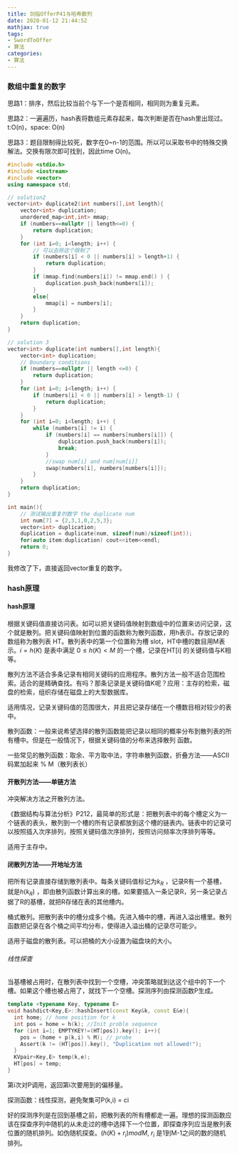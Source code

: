 ```yaml
---
title: 剑指OfferP41与哈希散列
date: 2020-01-12 21:44:52
mathjax: true
tags:
- SwordToOffer
- 算法
categories:
- 算法
---
```


### 数组中重复的数字



思路1：排序，然后比较当前个与下一个是否相同，相同则为重复元素。

思路2：一遍遍历，hash表将数组元素存起来，每次判断是否在hash里出现过。t:O(n)，space: O(n)

思路3：题目限制得比较死，数字在0~n-1的范围。所以可以采取书中的特殊交换解法。交换有限次即可找到，因此time O(n)。

```c++
#include <stdio.h>
#include <iostream>
#include <vector>
using namespace std;

// solution2
vector<int> duplicate2(int numbers[],int length){
    vector<int> duplication;
    unordered_map<int,int> mmap;
    if (numbers==nullptr || length<=0) {
        return duplication;
    }
    for (int i=0; i<length; i++) {
        // 可以去除这个限制了
        if (numbers[i] < 0 || numbers[i] > length+1) {
            return duplication;
        }
        if (mmap.find(numbers[i]) != mmap.end() ) {
            duplication.push_back(numbers[i]);
        }
        else{
            mmap[i] = numbers[i];
        }
    }
    return duplication;
}

// solution 3
vector<int> duplicate(int numbers[],int length){
    vector<int> duplication;
    // Boundary conditions
    if (numbers==nullptr || length <=0) {
        return duplication;
    }
    for (int i=0; i<length; i++) {
        if (numbers[i] < 0 || numbers[i] > length-1) {
            return duplication;
        }
    }
    for (int i=0; i<length; i++) {
        while (numbers[i] != i) {
            if (numbers[i] == numbers[numbers[i]]) {
                duplication.push_back(numbers[i]);
                break;
            }
            //swap num[i] and num[num[i]]
            swap(numbers[i], numbers[numbers[i]]);
        }
    }
    return duplication;
}

int main(){
    // 测试输出重复的数字 the duplicate num
    int num[7] = {2,3,1,0,2,5,3};
    vector<int> duplication;
    duplication = duplicate(num, sizeof(num)/sizeof(int));
    for(auto item:duplication) cout<<item<<endl;
    return 0;
}
```

我修改了下，直接返回vector重复的数字。



### hash原理

#### hash原理

根据关键码值直接访问表。如可以把关键码值映射到数组中的位置来访问记录，这个就是散列。把关键码值映射到位置的函数称为散列函数，用h表示。存放记录的数组称为散列表 HT。散列表中的第一个位置称为槽 slot，HT中槽的数目用M表示。$i = h(K)$ 是表中满足 $0 \leq h(K) < M$ 的一个槽，记录在HT[i] 的关键码值与K相等。

散列方法不适合多条记录有相同关键码的应用程序。散列方法一般不适合范围检索。适合的是精确查找。有吗？那条记录是关键码值K呢？应用：主存的检索，磁盘的检索，组织存储在磁盘上的大型数据库。

适用情况，记录关键码值的范围很大，并且把记录存储在一个槽数目相对较少的表中。

散列函数：一般来说希望选择的散列函数能把记录以相同的概率分布到散列表的所有槽中。但是在一般情况下，根据关键码值的分布来选择散列 函数。

一些常见的散列函数：取余、平方取中法，字符串散列函数，折叠方法——ASCII码累加起来 % M（散列表长）



#### 开散列方法——单链方法

冲突解决方法之开散列方法。

《数据结构与算法分析》P212，最简单的形式是：把散列表中的每个槽定义为一个链表的表头，散列到一个槽的所有记录都放到这个槽的链表内。链表中的记录可以按照插入次序排列，按照关键码值次序排列，按照访问频率次序排列等等。

适用于主存中。

#### 闭散列方法——开地址方法

把所有记录直接存储到散列表中。每条关键码值标记为$k_R$ ，记录R有一个基槽，就是$h(k_R)$ ，即由散列函数计算出来的槽。如果要插入一条记录R，另一条记录占据了R的基槽，就把R存储在表的其他槽内。

桶式散列。把散列表中的槽分成多个桶。先进入桶中的槽，再进入溢出槽里。散列函数把记录在各个桶之间平均分布，使得进入溢出桶的记录尽可能少。

适用于磁盘的散列表。可以把桶的大小设置为磁盘块的大小。

###### 线性探查

当基槽被占用时，在散列表中找到一个空槽，冲突策略就到达这个组中的下一个槽。如果这个槽也被占用了，就找下一个空槽。探测序列由探测函数P生成。

```c++
template <typename Key, typename E>
void hashdict<Key,E>::hashInsert(const Key&k, const E&e){
  int home; // home position for k
  int pos = home = h(k); //Init proble sequence
  for (int i=1; EMPTYKEY!=(HT[pos]).key(); i++){
    pos = (home + p(k,i) % M); // probe
    Assert(k != (HT[pos]).key(), "Duplication not allowed!");
  }
  KVpair<Key,E> temp(k,e);
  HT[pos] = temp;
}
```

第i次对P调用，返回第i次要用到的偏移量。

探测函数：线性探测，避免聚集可P(k,i) = ci

好的探测序列是在回到基槽之前，把散列表的所有槽都走一遍。理想的探测函数应该在探查序列中随机的从未走过的槽中选择下一个位置，即探查序列应当是散列表位置的随机排列。如伪随机探查。$( h(K) + r_i ) mod M$, $r_i$ 是1到M-1之间的数的随机排列。